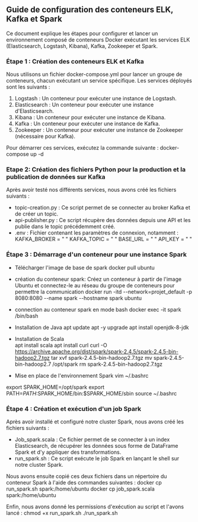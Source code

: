 ## Guide de configuration des conteneurs ELK, Kafka et Spark
Ce document explique les étapes pour configurer et lancer un environnement composé 
de conteneurs Docker exécutant les services ELK (Elasticsearch, Logstash, Kibana), Kafka, Zookeeper et Spark.

### Étape 1 : Création des conteneurs ELK et Kafka
Nous utilisons un fichier docker-compose.yml pour lancer un groupe de conteneurs, chacun exécutant un service spécifique. 
Les services déployés sont les suivants :

1. Logstash : Un conteneur pour exécuter une instance de Logstash.
2. Elasticsearch : Un conteneur pour exécuter une instance d'Elasticsearch.
3. Kibana : Un conteneur pour exécuter une instance de Kibana.
4. Kafka : Un conteneur pour exécuter une instance de Kafka.
5. Zookeeper : Un conteneur pour exécuter une instance de Zookeeper (nécessaire pour Kafka).

Pour démarrer ces services, exécutez la commande suivante :
  docker-compose up -d

### Etape 2: Création des fichiers Python pour la production et la publication de données sur Kafka
Après avoir testé nos différents services, nous avons créé les fichiers suivants :
- topic-creation.py : Ce script permet de se connecter au broker Kafka et de créer un topic.
- api-publisher.py : Ce script récupère des données depuis une API et les publie dans le topic précédemment créé.
- .env : Fichier contenant les paramètres de connexion, notamment :
  KAFKA_BROKER = " "
  KAFKA_TOPIC = " "
  BASE_URL = " "
  API_KEY = " "

### Étape 3 : Démarrage d'un conteneur pour une instance Spark

- Télécharger l'image de base de spark
  docker pull ubuntu
- création du conteneur spark: Créez un conteneur à partir de l'image Ubuntu et connectez-le au réseau du groupe de conteneurs pour permettre la communication
  docker run -itd --network=projet_default -p 8080:8080 --name spark --hostname spark ubuntu

- connection au conteneur spark en mode bash
  docker exec -it spark /bin/bash

- Installation de Java
apt update
apt -y upgrade
apt install openjdk-8-jdk

- Installation de  Scala \
    apt install scala
    apt install curl
    curl -O https://archive.apache.org/dist/spark/spark-2.4.5/spark-2.4.5-bin-hadoop2.7.tgz
    tar xvf spark-2.4.5-bin-hadoop2.7.tgz
    mv spark-2.4.5-bin-hadoop2.7 /opt/spark
    rm spark-2.4.5-bin-hadoop2.7.tgz

-  Mise en place de l'environnement Spark
vim ~/.bashrc

export SPARK_HOME=/opt/spark
export PATH=$PATH:$SPARK_HOME/bin:$SPARK_HOME/sbin
source ~/.bashrc

### Étape 4 : Création et exécution d'un job Spark
Après avoir installé et configuré notre cluster Spark, nous avons créé les fichiers suivants :

- Job_spark.scala : Ce fichier permet de se connecter à un index Elasticsearch, de récupérer les données sous forme de DataFrame Spark et d'y appliquer des transformations.
- run_spark.sh : Ce script exécute le job Spark en lançant le shell sur notre cluster Spark.

Nous avons ensuite copié ces deux fichiers dans un répertoire du conteneur Spark à l'aide des commandes suivantes :
  docker cp  run_spark.sh spark:/home/ubuntu
  docker cp job_spark.scala  spark:/home/ubuntu

Enfin, nous avons donné les permissions d'exécution au script et l'avons lancé :
  chmod +x run_spark.sh
  ./run_spark.sh
